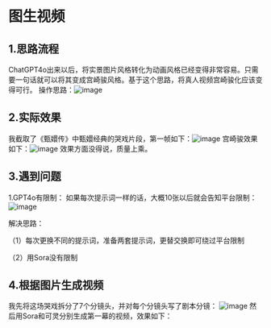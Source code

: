 # 图生视频
## 1.思路流程
ChatGPT4o出来以后，将实景图片风格转化为动画风格已经变得非常容易。只需要一句话就可以将其变成宫崎骏风格。基于这个思路，将真人视频宫崎骏化应该变得可行。
操作思路：![image](https://github.com/user-attachments/assets/b39d4390-2b39-41d0-9f3e-3c2338bdde88)


## 2.实际效果
我截取了《甄嬛传》中甄嬛经典的哭戏片段，第一帧如下：![image](https://github.com/user-attachments/assets/44d186b2-21c8-43ca-a458-a3ce2775c84b)
宫崎骏效果如下：![image](https://github.com/user-attachments/assets/0a1e271e-fe5e-4c32-b8ad-7a5766d5aeee)
效果方面没得说，质量上乘。
## 3.遇到问题
1.GPT4o有限制：
如果每次提示词一样的话，大概10张以后就会告知平台限制：
![image](https://github.com/user-attachments/assets/481b16dd-a9af-4abb-8062-5a435f0061f5)

解决思路：

（1）每次更换不同的提示词，准备两套提示词，更替交换即可绕过平台限制

（2）用Sora没有限制
## 4.根据图片生成视频
我先将这场哭戏拆分了7个分镜头，并对每个分镜头写了剧本分镜：
![image](https://github.com/user-attachments/assets/f6139c5d-34de-4ae2-b4ad-747a1f982d5a)
然后用Sora和可灵分别生成第一幕的视频，效果如下：






